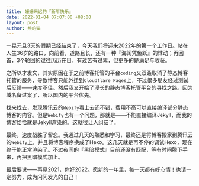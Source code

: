 ```yaml
---
title: 姗姗来迟的『新年快乐』
date: 2022-01-04 07:07:00 +08:00
layout: post
author: 熊的猫
---
```


一晃元旦3天的假期已经结束了，今天我们将迎来2022年的第一个工作日。站在人生36岁的路口，向前看，道路且长，还有一种『海阔凭鱼跃』的悸动；再回首，3个轮回的过往历历在目，有过苦有过累，但更多的是满足与收获。
<!--more-->

之所以才发文，其实原因在于之前博客托管的平台`coding`又双叒取消了静态博客托管的服务，导致博客只能外迁到`Cloudflare Pages`上，不过很多朋友经过测试后反馈——速度不佳。然后我又开始了漫长的静态博客托管平台的寻找之路。因为域名备过案了，所以国内的平台优先。

找来找去，发现腾讯云的`Webify`看上去还不错，费用不高可以直接编译部分静态博客的内容。但是`Webify`也有一个问题，那就是——不能直接编译Jekyll，而我的博客恰恰就是Jekyll渲染的。这就很让人纠结了。

最终，速度战胜了留恋。我通过几天的熟悉和学习，最终还是将博客搬家到腾讯云的`Webify`上，并且将博客程序换成了Hexo。这几天就是再不停的调试Hexo，现在终于能正常渲染了。不过夜间的『黑暗模式』目前还没有匹配，等有时间腾下手来，再把黑暗模式加上。

最后要说——再见2021，你好2022。愿新的一年里，每一天都有好心情！也请一定努力，成为闪闪发光的自己！
